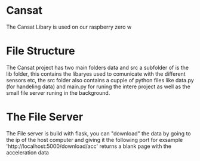 # Cansat
The Cansat Libary is used on our raspberry zero w

# File Structure
The Cansat project has two main folders data and src a subfolder of is the lib folder, this contains the libaryes used to comunicate with the different sensors etc, the src folder also contains a cupple of python files like data.py (for handeling data) and main.py for runing the intere project as well as the small file server runing in the background.

# The File Server
The File server is build with flask, you can "download" the data by going to the ip of the host computer and giving it the following port for exsample 'http://localhost:5000/download/acc' returns a blank page with the acceleration data
